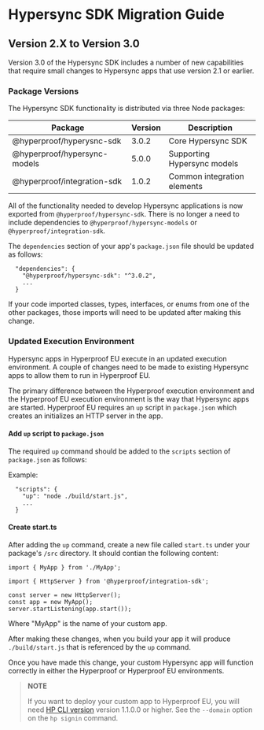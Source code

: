 # Hypersync SDK Migration Guide

## Version 2.X to Version 3.0

Version 3.0 of the Hypersync SDK includes a number of new capabilities that
require small changes to Hypersync apps that use version 2.1 or earlier.

### Package Versions

The Hypersync SDK functionality is distributed via three Node packages:

| Package                      | Version | Description                 |
| ---------------------------- | ------- | --------------------------- |
| @hyperproof/hyperysnc-sdk    | 3.0.2   | Core Hypersync SDK          |
| @hyperproof/hypersync-models | 5.0.0   | Supporting Hypersync models |
| @hyperproof/integration-sdk  | 1.0.2   | Common integration elements |

All of the functionality needed to develop Hypersync applications is now
exported from `@hyperproof/hypersync-sdk`.  There is no longer a need to
include dependencies to `@hyperproof/hypersync-models` or `@hyperproof/integration-sdk`.

The `dependencies` section of your app's `package.json` file should be updated as follows:

```
  "dependencies": {
    "@hyperproof/hypersync-sdk": "^3.0.2",
    ...
  }
```

If your code imported classes, types, interfaces, or enums from one of the
other packages, those imports will need to be updated after making this change.

### Updated Execution Environment

Hypersync apps in Hyperproof EU execute in an updated execution environment. A couple of
changes need to be made to existing Hypersync apps to allow them to run in Hyperproof EU.

The primary difference between the Hyperproof execution environment and the Hyperproof EU
execution environment is the way that Hypersync apps are started. Hyperproof EU requires
an `up` script in `package.json` which creates an initializes an HTTP server in the app.

#### Add `up` script to `package.json`

The required `up` command should be added to the `scripts` section of `package.json` as follows:

Example:

```
  "scripts": {
    "up": "node ./build/start.js",
    ...
  }
```

#### Create start.ts

After adding the `up` command, create a new file called `start.ts` under your package's
`/src` directory. It should contian the following content:

```
import { MyApp } from './MyApp';

import { HttpServer } from '@hyperproof/integration-sdk';

const server = new HttpServer();
const app = new MyApp();
server.startListening(app.start());

```

Where "MyApp" is the name of your custom app.

After making these changes, when you build your app it will produce `./build/start.js` that is
referenced by the `up` command.

Once you have made this change, your custom Hypersync app will function correctly in either
the Hyperproof or Hyperproof EU environments.

> **NOTE**
>
> If you want to deploy your custom app to Hyperproof EU, you will need [HP CLI version](./hyperproof-cli.md)
> version 1.1.0.0 or higher. See the `--domain` option on the `hp signin` command.
